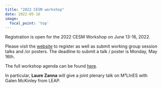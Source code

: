 ```yaml
---
title: "2022 CESM workshop"
date: 2022-05-16
image:
  focal_point: 'top'
---
```


Registration is open for the 2022 CESM Workshop on June 13-16, 2022.
<!--more-->
Please visit the [website](https://www.cesm.ucar.edu/events/workshops/2022/) to register as well as submit working group session talks and /or posters. The deadline to submit a talk / poster is Monday, May 16th.

The full workshop agenda can be found [here](https://www.cesm.ucar.edu/events/workshops/2022/files/2022-cesm-workshop-agenda.pdf).

In particular, **Laure Zanna** will give a joint plenary talk on M²LInES with Galen McKinley from LEAP.

